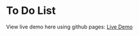 # To Do List

View live demo here using github pages: [Live Demo](https://cheris-quessou.github.io/ToDoList/)
